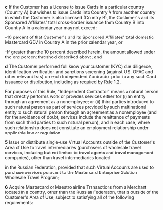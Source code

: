 **c** If the Customer has a License to issue Cards in a particular country (Country A) but wishes to issue Cards into Country A from another country in which the Customer is also licensed (Country B), the Customer's and its Sponsored Affiliates' total cross-border issuance from Country B into Country A in a calendar year may not exceed:

-10 percent of that Customer's and its Sponsored Affiliates' total domestic Mastercard GDV in Country A in the prior calendar year, or

-If greater than the 10 percent described herein, the amount allowed under the one percent threshold described above; and

**d** The Customer performed full know your customer (KYC) due diligence, identification verification and sanctions screening (against U.S. OFAC and other relevant lists) on each Independent Contractor prior to any such Card issuance or distribution, including as required by Rule 1.2.

For purposes of this Rule, "Independent Contractor" means a natural person that directly performs work or provides services either for (i) an entity through an agreement as a nonemployee; or (ii) third parties introduced to such natural person as part of services provided by such multinational entity to such natural person through an agreement as a nonemployee (and for the avoidance of doubt, services include the remittance of payments from such third parties to such natural person), and in each case, where such relationship does not constitute an employment relationship under applicable law or regulation.

**5** Issue or distribute single-use Virtual Accounts outside of the Customer's Area of Use to travel intermediaries (purchasers of wholesale travel services, including but not limited to travel agents and travel management companies), other than travel intermediaries located

in the Russian Federation, provided that such Virtual Accounts are used to purchase services pursuant to the Mastercard Enterprise Solution Wholesale Travel Program;

**6** Acquire Mastercard or Maestro airline Transactions from a Merchant located in a country, other than the Russian Federation, that is outside of the Customer's Area of Use, subject to satisfying all of the following requirements:
